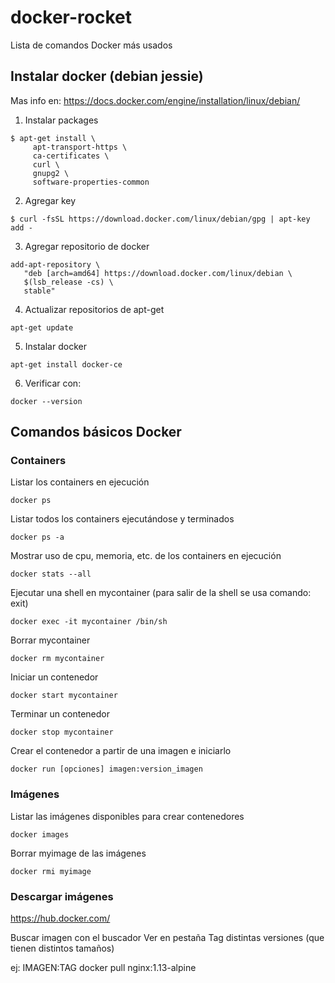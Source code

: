 # docker-rocket
Lista de comandos Docker más usados

## Instalar docker (debian jessie)
Mas info en: https://docs.docker.com/engine/installation/linux/debian/

1. Instalar packages
```
$ apt-get install \
     apt-transport-https \
     ca-certificates \
     curl \
     gnupg2 \
     software-properties-common
```

2. Agregar key
```     
$ curl -fsSL https://download.docker.com/linux/debian/gpg | apt-key add -
```

3. Agregar repositorio de docker
```
add-apt-repository \
   "deb [arch=amd64] https://download.docker.com/linux/debian \
   $(lsb_release -cs) \
   stable"
```

4. Actualizar repositorios de apt-get
```
apt-get update
```

5. Instalar docker
```
apt-get install docker-ce
```

6. Verificar con: 
```
docker --version
```

## Comandos básicos Docker

### Containers
Listar los containers en ejecución
```
docker ps
```

Listar todos los containers ejecutándose y terminados
```
docker ps -a
```

Mostrar uso de cpu, memoria, etc. de los containers en ejecución
```
docker stats --all
```

Ejecutar una shell en mycontainer (para salir de la shell se usa comando: exit)
```
docker exec -it mycontainer /bin/sh
```

Borrar mycontainer
```
docker rm mycontainer
```

Iniciar un contenedor
```
docker start mycontainer
```

Terminar un contenedor
```
docker stop mycontainer
```

Crear el contenedor a partir de una imagen e iniciarlo
```
docker run [opciones] imagen:version_imagen
```

### Imágenes
Listar las imágenes disponibles para crear contenedores
```
docker images
```

Borrar myimage de las imágenes
```
docker rmi myimage
```

### Descargar imágenes

https://hub.docker.com/

Buscar imagen con el buscador
Ver en pestaña Tag distintas versiones (que tienen distintos tamaños)

ej:
           IMAGEN:TAG 
docker pull nginx:1.13-alpine
